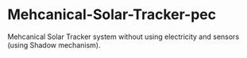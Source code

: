 # Mehcanical-Solar-Tracker-pec
Mehcanical Solar Tracker system without using electricity and sensors (using Shadow mechanism).
